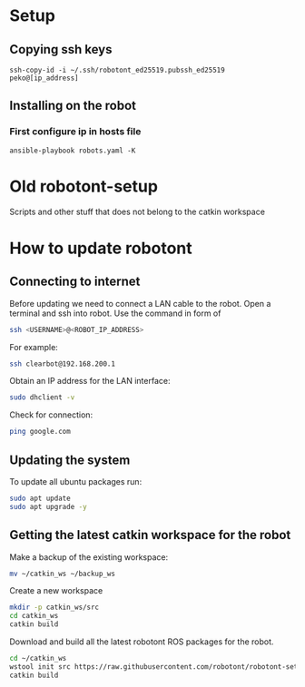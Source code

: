 # Setup
## Copying ssh keys
```
ssh-copy-id -i ~/.ssh/robotont_ed25519.pubssh_ed25519 peko@[ip_address]
```
## Installing on the robot
### First configure ip in hosts file
```
ansible-playbook robots.yaml -K
```

# Old robotont-setup
Scripts and other stuff that does not belong to the catkin workspace

# How to update robotont

## Connecting to internet
Before updating we need to connect a LAN cable to the robot.
Open a terminal and ssh into robot. Use the command in form of
```bash
ssh <USERNAME>@<ROBOT_IP_ADDRESS>
```
For example:
```bash
ssh clearbot@192.168.200.1
```

Obtain an IP address for the LAN interface:
```bash
sudo dhclient -v
```

Check for connection:
```bash
ping google.com
```

## Updating the system 
To update all ubuntu packages run:
```bash
sudo apt update
sudo apt upgrade -y
```
## Getting the latest catkin workspace for the robot
Make a backup of the existing workspace:
```bash
mv ~/catkin_ws ~/backup_ws
```

Create a new workspace
```bash
mkdir -p catkin_ws/src
cd catkin_ws
catkin build
```
Download and build all the latest robotont ROS packages for the robot.

```bash
cd ~/catkin_ws
wstool init src https://raw.githubusercontent.com/robotont/robotont-setup/melodic-devel/ansible/resources/.rosinstall
catkin build
```



